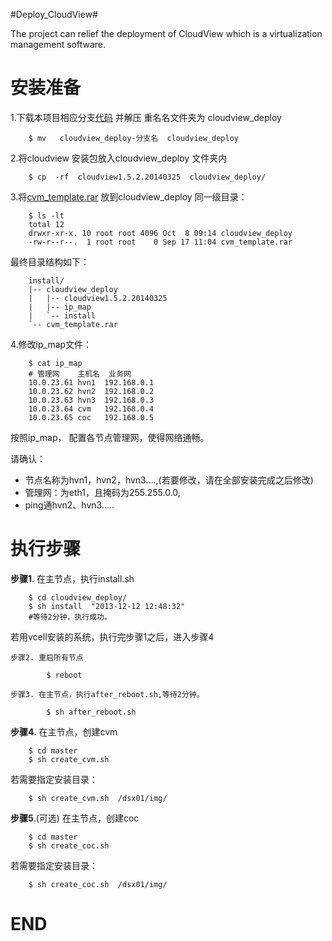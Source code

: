 #Deploy_CloudView#

The project can relief the deployment of CloudView which is a virtualization management software.


安装准备
=============

1.下载本项目相应分支[代码](https://github.com/shalk/cloudview_deploy/archive/1.5.2.zip)  并解压 
重名名文件夹为 cloudview_deploy

		$ mv   cloudview_deploy-分支名  cloudview_deploy

2.将cloudview 安装包放入cloudview_deploy 文件夹内

		$ cp  -rf  cloudview1.5.2.20140325  cloudview_deploy/

3.将[cvm_template.rar](http://pan.baidu.com/s/1c03l64C) 放到cloudview_deploy 同一级目录：

		$ ls -lt
		total 12
		drwxr-xr-x. 10 root root 4096 Oct  8 09:14 cloudview_deploy
		-rw-r--r--.  1 root root    0 Sep 17 11:04 cvm_template.rar

最终目录结构如下：

		install/
		|-- cloudview_deploy
		|   |-- cloudview1.5.2.20140325
		|	|-- ip_map
		|   `-- install
		`-- cvm_template.rar

4.修改ip_map文件：

		$ cat ip_map
		# 管理网    主机名  业务网
		10.0.23.61 hvn1  192.168.0.1       
		10.0.23.62 hvn2  192.168.0.2
		10.0.23.63 hvn3  192.168.0.3
		10.0.23.64 cvm   192.168.0.4
		10.0.23.65 coc   192.168.0.5

按照ip_map， 配置各节点管理网，使得网络通畅。

请确认： 

- 节点名称为hvn1，hvn2，hvn3….,(若要修改，请在全部安装完成之后修改) 
- 管理网：为eth1，且掩码为255.255.0.0, 
- ping通hvn2、hvn3….. 


执行步骤
===========

		
**步骤1**. 在主节点，执行install.sh
		
		$ cd cloudview_deploy/
		$ sh install  "2013-12-12 12:48:32"
        #等待2分钟，执行成功。

若用vcell安装的系统，执行完步骤1之后，进入步骤4 

	步骤2. 重启所有节点
			
			$ reboot
	
	步骤3. 在主节点，执行after_reboot.sh,等待2分钟。
		
			$ sh after_reboot.sh 
		
**步骤4**. 在主节点，创建cvm
		
		$ cd master
		$ sh create_cvm.sh
若需要指定安装目录：
		
		$ sh create_cvm.sh  /dsx01/img/
		
**步骤5**.(可选) 在主节点，创建coc
		
		$ cd master
		$ sh create_coc.sh
若需要指定安装目录：
		
		$ sh create_coc.sh  /dsx01/img/



END
=====
